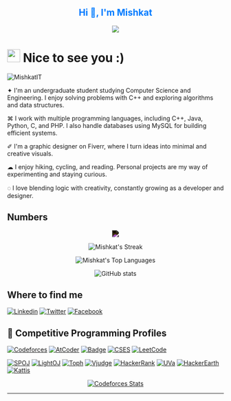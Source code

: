 <h2 align="center">
  <font color="#007BFF"><b>Hi 👋, I'm Mishkat</b></font>
</h2>
<p align="center">
  <img src="https://readme-typing-svg.herokuapp.com?color=%23007BFF&center=true&vCenter=true&lines=Competitive+Programmer;Freelancer+at+Fiverr;Good+Listener;Self+Learner"><br>
</p>


<h1><img src="https://emojis.slackmojis.com/emojis/images/1531849430/4246/blob-sunglasses.gif?1531849430" width="30"/> Nice to see you :)</h1>
<p align="left"> <img src="https://komarev.com/ghpvc/?username=MishkatIT&label=Profile%20views&color=0e75b6&style=flat" alt="MishkatIT" /> </p>

<!--
![ChatGPT](https://img.shields.io/badge/chatGPT-74aa9c?style=flat-square&logo=openai&logoColor=white)
![MySQL](https://img.shields.io/badge/mysql-%2300f.svg?style=flat-square&logo=mysql&logoColor=white)
![Adobe](https://img.shields.io/badge/adobe-%23FF0000.svg?style=flat-square&logo=adobe&logoColor=white)
![Adobe Illustrator](https://img.shields.io/badge/adobe%20illustrator-%23FF9A00.svg?style=flat-square&logo=adobe%20illustrator&logoColor=white)
![Adobe Photoshop](https://img.shields.io/badge/adobe%20photoshop-%2331A8FF.svg?style=flat-square&logo=adobe%20photoshop&logoColor=white)
![Codeforces](https://img.shields.io/badge/Codeforces-445f9d?style=flat-square&logo=Codeforces&logoColor=white)
![CodeChef](https://img.shields.io/badge/CodeChef-%23964B00.svg?style=flat-square&logo=CodeChef&logoColor=white)
![Hackerearth](https://img.shields.io/badge/HackerEarth-%232C3454.svg?&style=flat-square&logo=HackerEarth&logoColor=Blue)
![Hackerrank](https://img.shields.io/badge/-Hackerrank-2EC866?style=flat-square&logo=HackerRank&logoColor=white)
![LeetCode](https://img.shields.io/badge/LeetCode-000000?style=flat-square&logo=LeetCode&logoColor=#d16c06)
![Codecademy](https://img.shields.io/badge/Codecademy-FFF0E5?style=flat-square&logo=codecademy&logoColor=1F243A)
![Coursera](https://img.shields.io/badge/Coursera-%230056D2.svg?style=flat-square&logo=Coursera&logoColor=white)
![FreeCodeCamp](https://img.shields.io/badge/Freecodecamp-%23123.svg?&style=flat-square&logo=freecodecamp&logoColor=green)
![GeeksForGeeks](https://img.shields.io/badge/GeeksforGeeks-gray?style=flat-square&logo=geeksforgeeks&logoColor=35914c)
![Khan Academy](https://img.shields.io/badge/KhanAcademy-%2314BF96.svg?style=flat-square&logo=KhanAcademy&logoColor=white)
![Udemy](https://img.shields.io/badge/Udemy-A435F0?style=flat-square&logo=Udemy&logoColor=white)
![Skill Share](https://img.shields.io/badge/Skill%20share-002333?style=flat-square&logo=skillshare&logoColor=00FF84)
![Angular](https://img.shields.io/badge/angular-%23DD0031.svg?style=flat-square&logo=angular&logoColor=white)
![Angular.js](https://img.shields.io/badge/angular.js-%23E23237.svg?style=flat-square&logo=angularjs&logoColor=white)
![NodeJS](https://img.shields.io/badge/node.js-6DA55F?style=flat-square&logo=node.js&logoColor=white)
![React](https://img.shields.io/badge/react-%2320232a.svg?style=flat-square&logo=react&logoColor=%2361DAFB)
![MongoDB](https://img.shields.io/badge/MongoDB-%234ea94b.svg?style=flat-square&logo=mongodb&logoColor=white)
![React Native](https://img.shields.io/badge/react_native-%2320232a.svg?style=flat-square&logo=react&logoColor=%2361DAFB)
![SASS](https://img.shields.io/badge/SASS-hotpink.svg?style=flat-square&logo=SASS&logoColor=white)
![TailwindCSS](https://img.shields.io/badge/tailwindcss-%2338B2AC.svg?style=flat-square&logo=tailwind-css&logoColor=white)
![Unity](https://img.shields.io/badge/unity-%23000000.svg?style=flat-square&logo=unity&logoColor=white)
![Github Pages](https://img.shields.io/badge/github%20pages-121013?style=flat-square&logo=github&logoColor=white)
![Netlify](https://img.shields.io/badge/netlify-%23000000.svg?style=flat-square&logo=netlify&logoColor=#00C7B7)
![Oracle](https://img.shields.io/badge/Oracle-F80000?style=flat-square&logo=oracle&logoColor=white)
![Android Studio](https://img.shields.io/badge/Android%20Studio-3DDC84.svg?style=flat-square&logo=android-studio&logoColor=white)
![Eclipse](https://img.shields.io/badge/Eclipse-FE7A16.svg?style=flat-square&logo=Eclipse&logoColor=white)
![NetBeans IDE](https://img.shields.io/badge/NetBeansIDE-1B6AC6.svg?style=flat-square&logo=apache-netbeans-ide&logoColor=white)
![Notepad++](https://img.shields.io/badge/Notepad++-90E59A.svg?style=flat-square&logo=notepad%2b%2b&logoColor=black)
![PyCharm](https://img.shields.io/badge/pycharm-143?style=flat-square&logo=pycharm&logoColor=black&color=black&labelColor=green)
![Sublime Text](https://img.shields.io/badge/sublime_text-%23575757.svg?style=flat-square&logo=sublime-text&logoColor=important)
![Visual Studio Code](https://img.shields.io/badge/Visual%20Studio%20Code-0078d7.svg?style=flat-square&logo=visual-studio-code&logoColor=white)
![Visual Studio](https://img.shields.io/badge/Visual%20Studio-5C2D91.svg?style=flat-square&logo=visual-studio&logoColor=white)
![C](https://img.shields.io/badge/c-%2300599C.svg?style=flat-square&logo=c&logoColor=white)
![C++](https://img.shields.io/badge/c++-%2300599C.svg?style=flat-square&logo=c%2B%2B&logoColor=white)
![HTML5](https://img.shields.io/badge/html5-%23E34F26.svg?style=flat-square&logo=html5&logoColor=white)
![Java](https://img.shields.io/badge/java-%23ED8B00.svg?style=flat-square&logo=openjdk&logoColor=white)
![JavaScript](https://img.shields.io/badge/javascript-%23323330.svg?style=flat-square&logo=javascript&logoColor=%23F7DF1E)
![PHP](https://img.shields.io/badge/php-%23777BB4.svg?style=flat-square&logo=php&logoColor=white)
![PowerShell](https://img.shields.io/badge/PowerShell-%235391FE.svg?style=flat-square&logo=powershell&logoColor=white)
![Python](https://img.shields.io/badge/python-3670A0?style=flat-square&logo=python&logoColor=ffdd54)
![Spotify](https://img.shields.io/badge/Spotify-1ED760?style=flat-square&logo=spotify&logoColor=white)
![YouTube Music](https://img.shields.io/badge/YouTube_Music-FF0000?style=flat-square&logo=youtube-music&logoColor=white)
![Microsoft](https://img.shields.io/badge/Microsoft-0078D4?style=flat-square&logo=microsoft&logoColor=white)
![Microsoft Word](https://img.shields.io/badge/Microsoft_Word-2B579A?style=flat-square&logo=microsoft-word&logoColor=white)
![Microsoft PowerPoint](https://img.shields.io/badge/Microsoft_PowerPoint-B7472A?style=flat-square&logo=microsoft-powerpoint&logoColor=white)
![Android](https://img.shields.io/badge/Android-3DDC84?style=flat-square&logo=android&logoColor=white)
![Kubuntu](https://img.shields.io/badge/-KUbuntu-%230079C1?style=flat-square&logo=kubuntu&logoColor=white)
![Linux](https://img.shields.io/badge/Linux-FCC624?style=flat-square&logo=linux&logoColor=black)
![Ubuntu](https://img.shields.io/badge/Ubuntu-E95420?style=flat-square&logo=ubuntu&logoColor=white)
![Windows](https://img.shields.io/badge/Windows-0078D6?style=flat-square&logo=windows&logoColor=white)
![TOR](https://img.shields.io/badge/tor-%237E4798.svg?style=flat-square&logo=tor-project&logoColor=white)
![Google](https://img.shields.io/badge/google-4285F4?style=flat-square&logo=google&logoColor=white)
![Apache](https://img.shields.io/badge/apache-%23D42029.svg?style=flat-square&logo=apache&logoColor=white)
![Apache Maven](https://img.shields.io/badge/Apache%20Maven-C71A36?style=flat-square&logo=Apache%20Maven&logoColor=white)
![Discord](https://img.shields.io/badge/Discord-%235865F2.svg?style=flat-square&logo=discord&logoColor=white)
![Facebook](https://img.shields.io/badge/Facebook-%231877F2.svg?style=flat-square&logo=Facebook&logoColor=white)
![LinkedIn](https://img.shields.io/badge/linkedin-%230077B5.svg?style=flat-square&logo=linkedin&logoColor=white)
![Pinterest](https://img.shields.io/badge/Pinterest-%23E60023.svg?style=flat-square&logo=Pinterest&logoColor=white)
![Reddit](https://img.shields.io/badge/Reddit-FF4500?style=flat-square&logo=reddit&logoColor=white)
![Twitter](https://img.shields.io/badge/Twitter-%231DA1F2.svg?style=flat-square&logo=Twitter&logoColor=white)
![WhatsApp](https://img.shields.io/badge/WhatsApp-25D366?style=flat-square&logo=whatsapp&logoColor=white)
![YouTube](https://img.shields.io/badge/YouTube-%23FF0000.svg?style=flat-square&logo=YouTube&logoColor=white)
![Samsung](https://img.shields.io/badge/Samsung-%231428A0.svg?style=flat-square&logo=samsung&logoColor=white)
![Xiaomi](https://img.shields.io/badge/Xiaomi-%23FF6900.svg?style=flat-square&logo=xiaomi&logoColor=white)
![Git](https://img.shields.io/badge/git-%23F05033.svg?style=flat-square&logo=git&logoColor=white)
![GitHub](https://img.shields.io/badge/github-%23121011.svg?style=flat-square&logo=github&logoColor=white)
![Behance](https://img.shields.io/badge/Behance-1769ff?style=flat-square&logo=behance&logoColor=white)
![Freelancer](https://img.shields.io/badge/Freelancer-29B2FE?style=flat-square&logo=Freelancer&logoColor=white)
![Upwork](https://img.shields.io/badge/UpWork-6FDA44?style=flat-square&logo=Upwork&logoColor=white)

-->



✦ I'm an undergraduate student studying Computer Science and Engineering. I enjoy solving problems with C++ and exploring algorithms and data structures.

⌘ I work with multiple programming languages, including C++, Java, Python, C, and PHP. I also handle databases using MySQL for building efficient systems.

✐ I'm a graphic designer on Fiverr, where I turn ideas into minimal and creative visuals.

☁ I enjoy hiking, cycling, and reading. Personal projects are my way of experimenting and staying curious.

◌ I love blending logic with creativity, constantly growing as a developer and designer.

## Numbers
<div align="center">
<img src="https://img.shields.io/badge/Profile%20Stats-MishkatIT-success.svg" style="filter: invert(1);" />

![Mishkat's Streak](https://github-readme-streak-stats.herokuapp.com/?user=MishkatIT&theme=gotham_border=true)

![Mishkat's Top Languages](https://github-readme-stats.vercel.app/api/top-langs/?username=MishkatIT&theme=gotham_icons=true&hide_border=true&layout=compact)

![GitHub stats](https://github-readme-stats.vercel.app/api?username=MishkatIT&theme=gotham_icons=true&hide_border=true&layout=compact)
</br>
</div>

## Where to find me

[![Linkedin](https://img.shields.io/badge/LinkedIn-0077B5?style=flat-square&logo=linkedin&logoColor=white)](https://www.linkedin.com/in/miskat141/) 
[![Twitter](https://img.shields.io/badge/Twitter-1DA1F2?style=flat-square&logo=twitter&logoColor=white)](https://twitter.com/miskat141)
[![Facebook](https://img.shields.io/badge/Facebook-1877F2?style=flat-square&logo=facebook&logoColor=white)](https://www.facebook.com/miskat141/)



## 🧠 Competitive Programming Profiles

<!-- [![AtCoder](https://badges.joonhyung.xyz/atcoder/MishkatIT.svg)](https://atcoder.jp/users/MishkatIT) -->
[![Codeforces](https://badges.joonhyung.xyz/codeforces/MishkatIT.svg)](https://codeforces.com/profile/MishkatIT)
[![AtCoder](https://cp-logo.vercel.app/atcoder/mishkatit?logo=true)](https://atcoder.jp/users/MishkatIT)
[![Badge](https://cp-logo.vercel.app/codechef/mishkatit?logo=true)](https://www.codechef.com/users/mishkatit)
[![CSES](https://img.shields.io/badge/CSES-000000.svg?style=flat-square&logo=css3&logoColor=white)](https://cses.fi/user/165802)
[![LeetCode](https://img.shields.io/badge/LeetCode-000000?style=flat-square&logo=LeetCode&logoColor=#d16c06)](https://leetcode.com/MishkatIT/)

[![SPOJ](https://img.shields.io/badge/SPOJ-000000.svg?style=flat-square&logo=spoj&logoColor=white)](https://www.spoj.com/users/mishkatit)
[![LightOJ](https://img.shields.io/badge/LightOJ-24b9bb.svg?style=flat-square&logo=LightOJ&logoColor=white)](https://lightoj.com/user/mishkatit)
[![Toph](https://img.shields.io/badge/Toph-000000.svg?style=flat-square&logo=toph&logoColor=white)](https://toph.co/u/MishkatIT)
[![Vjudge](https://img.shields.io/badge/Vjudge-000000.svg?style=flat-square&logo=vjudge&logoColor=white)](https://vjudge.net/user/MishkatIT)
[![HackerRank](https://img.shields.io/badge/HackerRank-000000.svg?style=flat-square&logo=HackerRank&logoColor=white)](https://www.hackerrank.com/MishkatIT)
[![UVa](https://img.shields.io/badge/UVA-000000.svg?style=flat-square&logo=uva&logoColor=white)](https://uhunt.onlinejudge.org/id/1615470)
[![HackerEarth](https://img.shields.io/badge/HackerEarth-000000.svg?style=flat-square&logo=hackerearth&logoColor=white)](https://www.hackerearth.com/@MishkatIT)
[![Kattis](https://img.shields.io/badge/Kattis-000000.svg?style=flat-square&logo=kattis&logoColor=white)](https://open.kattis.com/users/mishkatit)

<div align="center">
  
[![Codeforces Stats](https://codeforces-readme-stats.vercel.app/api/card?username=mishkatit&force_username=true&show_icons=true)](https://codeforces.com/profile/mishkatit)

</div>

---






